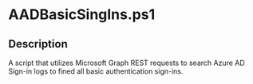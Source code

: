 ﻿# AADBasicSingIns.ps1

## Description
A script that utilizes Microsoft Graph REST requests to search Azure AD Sign-in logs to fined all basic authentication sign-ins.